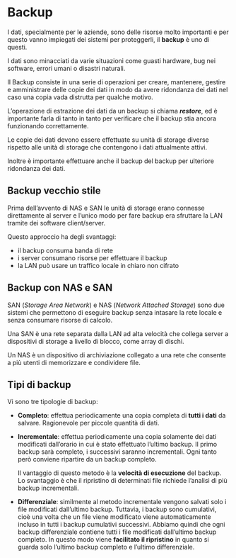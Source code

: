 ﻿# Backup

I dati, specialmente per le aziende, sono delle risorse molto importanti e per questo vanno impiegati dei sistemi per proteggerli, il **backup** è uno di questi.

I dati sono minacciati da varie situazioni come guasti hardware, bug nei software, errori umani o disastri naturali.

Il Backup consiste in una serie di operazioni per creare, mantenere, gestire e amministrare delle copie dei dati in modo da avere ridondanza dei dati nel caso una copia vada distrutta per qualche motivo.

L’operazione di estrazione dei dati da un backup si chiama ***restore***, ed è importante farla di tanto in tanto per verificare che il backup stia ancora funzionando correttamente.

Le copie dei dati devono essere effettuate su unità di storage diverse rispetto alle unità di storage che contengono i dati attualmente attivi.

Inoltre è importante effettuare anche il backup del backup per ulteriore ridondanza dei dati.

## Backup vecchio stile

Prima dell’avvento di NAS e SAN le unità di storage erano connesse direttamente al server e l’unico modo per fare backup era sfruttare la LAN tramite dei software client/server.

Questo approccio ha degli svantaggi:

- il backup consuma banda di rete
- i server consumano risorse per effettuare il backup
- la LAN può usare un traffico locale in chiaro non cifrato

## Backup con NAS e SAN

SAN (*Storage Area Network*) e NAS (*Network Attached Storage*) sono due sistemi che permettono di eseguire backup senza intasare la rete locale e senza consumare risorse di calcolo.

Una SAN è una rete separata dalla LAN ad alta velocità che collega server a dispositivi di storage a livello di blocco, come array di dischi.

Un NAS è un dispositivo di archiviazione collegato a una rete che consente a più utenti di memorizzare e condividere file.

## Tipi di backup

Vi sono tre tipologie di backup:

- **Completo**: effettua periodicamente una copia completa di **tutti i dati** da salvare. Ragionevole per piccole quantità di dati.
- **Incrementale**: effettua periodicamente una copia solamente dei dati modificati dall’orario in cui è stato effettuato l’ultimo backup. Il primo backup sarà completo, i successivi saranno incrementali. Ogni tanto però conviene ripartire da un backup completo.
    
    Il vantaggio di questo metodo è la **velocità di esecuzione** del backup. Lo svantaggio è che il ripristino di determinati file richiede l’analisi di più backup incrementali.
    
- **Differenziale**: similmente al metodo incrementale vengono salvati solo i file modificati dall’ultimo backup. Tuttavia, i backup sono cumulativi, cioè una volta che un file viene modificato viene automaticamente incluso in tutti i backup cumulativi successivi. Abbiamo quindi che ogni backup differenziale contiene tutti i file modificati dall’ultimo backup completo. In questo modo viene **facilitato il ripristino** in quanto si guarda solo l’ultimo backup completo e l’ultimo differenziale.
